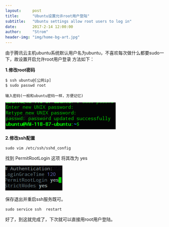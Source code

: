 ```yaml
---
layout:     post
title:      "Ubuntu设置允许root用户登陆"
subtitle:   "Ubuntu settings allow root users to log in"
date:       2017-2-14 12:00:00
author:     "Strom"
header-img: "img/home-bg-art.jpg"
---
```


由于腾讯云主机ubuntu系统默认用户名为ubuntu，不喜欢每次做什么都要sudo一下，故设置开启允许root用户登录
方法如下：

<b>1.修改root密码</b>
```
$ ssh ubuntu@[公网ip]
$ sudo passwd root

输入密码(一般和ubuntu密码一样，方便记忆)

```
![root](../img/rootpasswd.png)

<b>2.修改ssh配置</b>

```
sudo vim /etc/ssh/sshd_config

```
找到  PermitRootLogin 这项 将其改为 yes

![ssh](../img/ssh.png)

保存退出并重启ssh服务既可。

```
sudo service ssh  restart

```

好了，到这就完成了，下次就可以直接用root用户登陆。
